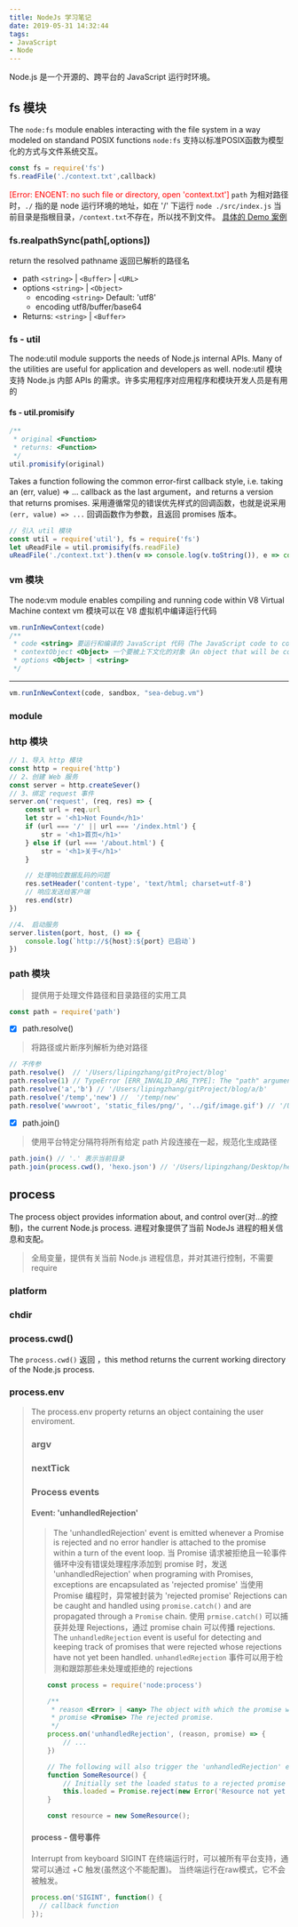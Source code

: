 ```yaml
---
title: NodeJs 学习笔记
date: 2019-05-31 14:32:44
tags:
- JavaScript
- Node
---
```


Node.js 是一个开源的、跨平台的 JavaScript 运行时环境。

## fs 模块
The `node:fs` module enables interacting with the file system in a way modeled on standand POSIX functions
`node:fs` 支持以标准POSIX函数为模型化的方式与文件系统交互。
```JavaScript
const fs = require('fs')
fs.readFile('./context.txt',callback)
```
<font color='red'>[Error: ENOENT: no such file or directory, open 'context.txt'] </font>
<span class='custom-box custom-box-393'>`path` 为相对路径时，`./` 指的是 node 运行环境的地址，如在 '/' 下运行 `node ./src/index.js` 当前目录是指根目录，`/context.txt`不存在，所以找不到文件。</span>
[具体的 Demo 案例](https://github.com/HelenZhangLP/demo/blob/master/node/src/demo14/index.js)

### fs.realpathSync(path[,options])
return the resolved pathname 返回已解析的路径名
*   path `<string>` | `<Buffer>` | `<URL>`
*   options `<string>` | `<Object>`
    * encoding `<string>` Default: 'utf8'
    * encoding utf8/buffer/base64
*   Returns: `<string>` | `<Buffer>`

### fs - util
The node:util module supports the needs of Node.js internal APIs. Many of the utilities are useful for application and developers as well.
node:util 模块支持 Node.js 内部 APIs 的需求。许多实用程序对应用程序和模块开发人员是有用的

#### fs - util.promisify
```JavaScript
/**
 * original <Function>
 * returns: <Function>
 */ 
util.promisify(original)
```
Takes a function following the common error-first callback style, i.e. taking an (err, value) => ... callback as the last argument，and returns a version that returns promises.
采用遵循常见的错误优先样式的回调函数，也就是说采用 `(err, value) => ...` 回调函数作为参数，且返回 promises 版本。
```JavaScript
// 引入 util 模块
const util = require('util'), fs = require('fs')
let uReadFile = util.promisify(fs.readFile)
uReadFile('./context.txt').then(v => console.log(v.toString()), e => console.log(e))
```

### vm 模块
The node:vm module enables compiling and running code within V8 Virtual Machine context
vm 模块可以在 V8 虚拟机中编译运行代码
```javaScript
vm.runInNewContext(code)
/**
 * code <string> 要运行和编译的 JavaScript 代码（The JavaScript code to compile and run）
 * contextObject <Object> 一个要被上下文化的对象（An object that will be contextified）, 如果未定义，会创建一个新对象（if undefined, a new object will be created.）
 * options <Object> | <string> 
 */
```
---
```javaScript
vm.runInNewContext(code, sandbox, "sea-debug.vm")
```

### module

### http 模块
```JavaScript
// 1、导入 http 模块
const http = require('http')
// 2、创建 Web 服务
const server = http.createSever()
// 3、绑定 request 事件
server.on('request', (req, res) => {
    const url = req.url
    let str = '<h1>Not Found</h1>'
    if (url === '/' || url === '/index.html') {
        str = '<h1>首页</h1>'
    } else if (url === '/about.html') {
        str = '<h1>关于</h1>'
    }

    // 处理响应数据乱码的问题
    res.setHeader('content-type', 'text/html; charset=utf-8')
    // 响应发送给客户端
    res.end(str)
})

//4、 启动服务
server.listen(port, host, () => {
    console.log(`http://${host}:${port} 已启动`)
})
```

### path 模块
> 提供用于处理文件路径和目录路径的实用工具

```JavaScript
const path = require('path')
```

- [x] path.resolve()
> 将路径或片断序列解析为绝对路径
```JavaScript
// 不传参
path.resolve()  // '/Users/lipingzhang/gitProject/blog'
path.resolve(1) // TypeError [ERR_INVALID_ARG_TYPE]: The "path" argument must be of type string. Received type number
path.resolve('a','b') // '/Users/lipingzhang/gitProject/blog/a/b'
path.resolve('/temp','new') //  '/temp/new'
path.resolve('wwwroot', 'static_files/png/', '../gif/image.gif') // '/Users/lipingzhang/gitProject/blog/wwwroot/static_files/gif/image.gif'
```
- [x] path.join(<string>)
> 使用平台特定分隔符将所有给定 path 片段连接在一起，规范化生成路径
```JavaScript
path.join() // '.' 表示当前目录
path.join(process.cwd(), 'hexo.json') // '/Users/lipingzhang/Desktop/hexo-cli的副本/a.json'
```

## process
The process object provides information about, and control over(对...的控制)，the current Node.js process.
进程对象提供了当前 NodeJs 进程的相关信息和支配。

> 全局变量，提供有关当前 Node.js 进程信息，并对其进行控制，不需要 require

### platform
### chdir
### process.cwd()
The `process.cwd()` 返回 <string>，this method returns the current working directory of the Node.js process.

### process.env
> <Object>
The process.env property returns an object containing the user enviroment.

### argv
### nextTick

### Process events
#### Event: 'unhandledRejection'
> The 'unhandledRejection' event is emitted whenever a Promise is rejected and no error handler is attached to the promise within a turn of the event loop.
当 Promise 请求被拒绝且一轮事件循环中没有错误处理程序添加到 promise 时，发送 'unhandledRejection' 
when programing with Promises, exceptions are encapsulated as 'rejected promise'
当使用 Promise 编程时，异常被封装为 'rejected promise'
Rejections can be caught and handled using `promise.catch()` and are propagated through a `Promise` chain.
使用 `prmise.catch()` 可以捕获并处理 Rejections，通过 promise chain 可以传播 rejections.
The `unhandledRejection` event is useful for detecting and keeping track of promises that were rejected whose rejections have not yet been handled.
`unhandledRejection` 事件可以用于检测和跟踪那些未处理或拒绝的 rejections 

```JavaScript
    const process = require('node:process')

    /**
     * reason <Error> | <any> The object with which the promise was rejected (typically an Error object).
     * promise <Promise> The rejected promise.
     */
    process.on('unhandledRejection', (reason, promise) => {
        // ...
    })

    // The following will also trigger the 'unhandledRejection' event to be emitted:
    function SomeResource() {
        // Initially set the loaded status to a rejected promise
        this.loaded = Promise.reject(new Error('Resource not yet loaded!'));
    }

    const resource = new SomeResource();
```

#### process - 信号事件
Interrupt from keyboard
SIGINT 在终端运行时，可以被所有平台支持，通常可以通过 <Ctrl>+C 触发(虽然这个不能配置)。 当终端运行在raw模式，它不会被触发。
```JavaScript
process.on('SIGINT', function() {
  // callback function
});
```
